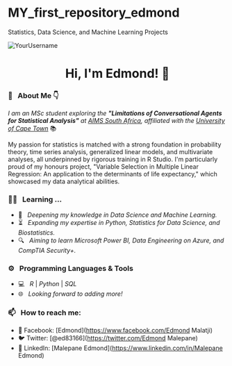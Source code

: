 # MY_first_repository_edmond
Statistics, Data Science, and Machine Learning Projects

<p align="left">
  <img src="https://komarev.com/ghpvc/?username=YourUsername" alt="YourUsername"/> 
</p> 

<h1 align="center"> Hi, I'm Edmond! 👋 </h1>

<h3> 🧔 &nbsp; About Me 👇 </h3>

<p><em>I am an MSc student exploring the <strong>"Limitations of Conversational Agents for Statistical Analysis"</strong> at <a href="https://www.aims.ac.za/">AIMS South Africa</a>, affiliated with the <a href="https://www.uct.ac.za/">University of Cape Town</a></em> 📚

My passion for statistics is matched with a strong foundation in probability theory, time series analysis, generalized linear models, and multivariate analyses, all underpinned by rigorous training in R Studio. I'm particularly proud of my honours project, "Variable Selection in Multiple Linear Regression: An application to the determinants of life expectancy," which showcased my data analytical abilities.

<h3> 👨‍💻 &nbsp; Learning ... </h3>

- 🤔 &nbsp; <em>Deepening my knowledge in Data Science and Machine Learning.</em>
- ⏳ &nbsp; <em>Expanding my expertise in Python, Statistics for Data Science, and Biostatistics.</em>
- 🔍 &nbsp; <em>Aiming to learn Microsoft Power BI, Data Engineering on Azure, and CompTIA Security+.</em>

<h3> ⚙️ &nbsp; Programming Languages & Tools </h3>

- 💻 &nbsp; <em>R</em> | <em>Python</em> | <em>SQL</em>
- 🌐 &nbsp; <em>Looking forward to adding more!</em>

<h3> 📫 &nbsp; How to reach me: </h3>

- 📘 Facebook: [Edmond](https://www.facebook.com/Edmond Malatji)
- 🐦 Twitter: [@ed83166](https://twitter.com/Edmond Malepane)
- 💼 LinkedIn: [Malepane Edmond](https://www.linkedin.com/in/Malepane Edmond)
